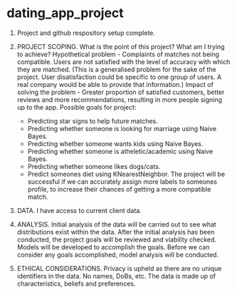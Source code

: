 # dating_app_project

1.  Project and github respository setup complete.

2.  PROJECT SCOPING.  What is the point of this project?  What am I trying to achieve?
    Hypothetical problem - Complaints of matches not being compatible.  Users are not satisfied with the level of accuracy with which they are matched. (This is a generalised problem for the sake of the project.  User disatisfaction could be specific to one group of users.  A real company would be able to provide that information.)
    Impact of solving the problem - Greater proportion of satisfied customers, better reviews and more recommendations, resulting in more people signing up to the app. 
      Possible goals for project:
      - Predicting star signs to help future matches.
      - Predicting whether someone is looking for marriage using Naive Bayes.
      - Predicting whether someone wants kids using Naive Bayes.
      - Predicting whether someone is atheletic/academic using Naive Bayes.
      - Predicting whether someone likes dogs/cats.
      - Predict someones diet using KNearestNeighbor.
      The project will be successful if we can accurately assign more labels to someones profile, to increase their chances of getting a more compatible match.

4.  DATA.  I have access to current client data.

5.  ANALYSIS.  Initial analysis of the data will be carried out to see what distributions exist within the data.  After the initial analysis has been conducted, the project goals will be reviewed and viability checked.  Models will be developed to accomplish the goals.  Before we can consider any goals accomplished, model analysis will be conducted.

6.  ETHICAL CONSIDERATIONS.  Privacy is upheld as there are no unique identifiers in the data.  No names, DoBs, etc.  The data is made up of characteristics, beliefs and preferences.
